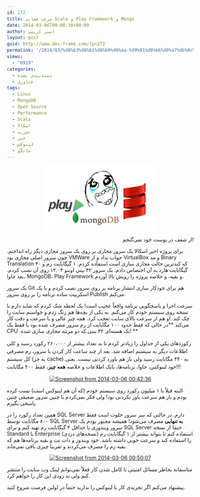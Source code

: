 ```yaml
---
id: 272
title: سرعت فضایی Scala و Play Framework و Mongo
date: 2014-03-06T00:00:30+00:00
author: امیر کریمی
layout: post
guid: http://www.dev-frame.com/?p=272
permalink: '/2014/03/%d8%b3%d8%b1%d8%b9%d8%aa-%d9%81%d8%b6%d8%a7%db%8c%db%8c-scala-play-framework-mongo/'
views:
  - "8919"
categories:
  - دسته‌بندی نشده
  - فناوری
tags:
  - Linux
  - MongoDB
  - Open Source
  - Performance
  - Scala
  - اسکالا
  - تجربه
  - خبر
  - لینوکس
  - مانگو
---
```

<p style="text-align: center;">
  <a href="/wp-content/uploads/2014/03/so_happy_small1.jpg"><img class="size-full wp-image-298 aligncenter" alt="so_happy_small" src="/wp-content/uploads/2014/03/so_happy_small1.jpg" width="300" height="174" /></a>
</p>

<p style="text-align: right;">
  از شعف در پوست خود نمی‌گنجم!
</p>

برای پروژه اخیر اسکالا یک سرور مجازی بر روی یک سرور مجازی دیگر راه انداختم. چون سرور اصلی مجازی بود VMWare جواب نداد و از VirtualBox و مد Binary Translation که کندترین حالت مجازی سازی است استفاده کردم. ۱ گیگابایت رم و ۴۰ گیگابایت هارد به آن اختصاص دادم. یک سرور ۳۲ بیتی اوبتو ۱۲.۰۴ روی آن نصب کردم. بعد جاوا، MongoDB، Play Framework و بقیه. و خلاصه پروژه را رویش بالا آوردم.

یک سرور Git هم برای خودکار سازی انتشار برنامه بر روی سرور نصب کردم و با یک اسکریپت ساده برنامه را بر روی سرور Publish می‌کنم.

سرعت اجرا و پاسخگویی برنامه واقعاً عجیب است! یک لحظه شک کردم که شاید دارم با نسخه روی سیستم خودم کار می‌کنم. به یکی از بچه‌ها هم زنگ زدم و خواستم سایت را چک کند. او هم از سرعت بالای سایت تعجب کرد. همه چیز عالی و با سرعت و دقت کار می‌کند **در حالی که فقط حدود ۱۰۰ مگابایت از رم سرور مصرف شده بود با فقط یک CPU  تک هسته‌ای ۳۲ بیتی که دو مرتبه مجازی سازی شده! **

<span style="line-height: 1.5em;">رکوردهای یکی از جداول را زیادتر کردم تا به تعداد بیشتر از ۲۶۰،۰۰۰ رکورد رسید و کلی اطلاعات دیگر به سیستم اضافه شد. بعد از چند ساعت کار کردن با سرور، رم مصرفی کل سیستم (به جز cache) به ۴۴۰ مگابایت رسید ولی باز هم باورد کردنی نیست. یعنی خود لینوکس، جاوا، برنامه‌ها، بانک اطلاعات و خلاصه <strong>همه چیز</strong>، فقط ۴۰۰ مگابایت!!!</span>

<p style="text-align: center;">
  <a href="/wp-content/uploads/2014/03/Screenshot-from-2014-03-06-004236.png"><img class="size-full wp-image-287 aligncenter" alt="Screenshot from 2014-03-06 00:42:36" src="/wp-content/uploads/2014/03/Screenshot-from-2014-03-06-004236.png" width="515" height="80" srcset="/wp-content/uploads/2014/03/Screenshot-from-2014-03-06-004236.png 515w, /wp-content/uploads/2014/03/Screenshot-from-2014-03-06-004236-300x46.png 300w" sizes="(max-width: 515px) 100vw, 515px" /></a>
</p>

البته قبلاً با ۱ میلیون رکورد روی سیستم خودم (که آن هم لینوکس است) تست کرده بودم و باز هم سرعت باور نکردنی بود! ولی فکر نمی‌کردم با چنین سرور ضعیفی چنین پاسخی بگیرم.

همین تعداد رکورد را در SQL Server دارم. در حالتی که سر سرور خلوت است فقط ۸۰۰ مگابایت توسط SQL Server **به تنهایی** مصرف می‌شود! همیشه مجبور بودم یک سرور ویندوزی با حداقل ۴ گیگابایت رم تهیه کنم و برای SQL Server حتما از نسخه Standard یا Enterprise (نسخه‌های دزدی) استفاده کنم تا بتواند بیشتر از ۱ گیگابایت رم را استفاده کند و سرعت خوبی داشته باشد. خود ویندوز و دات نت و بقیه برنامه‌ها هم که بقیه رم را مصرف می‌کردند و تقریبا چیزی باقی نمی‌ماند.

<p style="text-align: center;">
  <a href="/wp-content/uploads/2014/03/Screenshot-from-2014-03-06-005007.png"><img class="size-full wp-image-289 aligncenter" alt="Screenshot from 2014-03-06 00:50:07" src="/wp-content/uploads/2014/03/Screenshot-from-2014-03-06-005007.png" width="451" height="120" srcset="/wp-content/uploads/2014/03/Screenshot-from-2014-03-06-005007.png 451w, /wp-content/uploads/2014/03/Screenshot-from-2014-03-06-005007-300x79.png 300w" sizes="(max-width: 451px) 100vw, 451px" /></a>
</p>

متاسفانه بخاطر مسائل امنیتی تا کامل شدن کار فعلاً نمی‌توانم لینک وب سایت را منتشر کنم ولی به زودی این کار را خواهم کرد.

پیشنهاد می‌کنم اگر تجربه‌ی کار با لینوکس را ندارید حتماً در اولین فرصت شروع کنید.